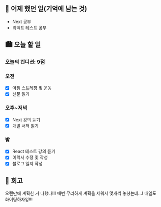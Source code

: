 ## 🌃 어제 했던 일(기억에 남는 것)

- Next 공부
- 리액트 테스트 공부

## 🏙️ 오늘 할 일

### 오늘의 컨디션: 9점

### 오전

- [x] 아침 스트레칭 및 운동
- [x] 신문 읽기

### 오후~저녁

- [x] Next 강의 듣기
- [x] 개발 서적 읽기

### 밤

- [x] React 테스트 강의 듣기
- [x] 이력서 수정 및 작성
- [x] 블로그 일지 작성

## 🌆 회고

오랜만에 계획한 거 다했다!!! 매번 무리하게 계획을 세워서 몇개씩 놓쳤는데...! 내일도 화이팅하자잉!!!
